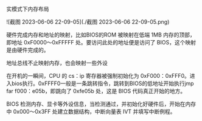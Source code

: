 实模式下内存布局

![截图 2023-06-06 22-09-05](./截图 2023-06-06 22-09-05.png)

硬件完成内存和地址的映射，比如BIOS的ROM 被映射在低端 1MB 内存的顶部，即地址 0xF0000～0xFFFFF 处。要访问此处的地址便是访问了 BIOS，这个映射是由硬件完成的。

地址总线不止映射内存，也会映射一些外设

在开机的一瞬间，CPU 的 cs：ip 寄存器被强制初始化为 0xF000：0xFFF0。进入bios执行。0xFFFF0一般是一条跳转指令，跳转到BIOS的低地址开始执行jmp far f000：e05b，即跳向了 0xfe05b 处，这是 BIOS 代码真正开始的地方。

BIOS 检测内存、显卡等外设信息，当检测通过，并初始化好硬件后，开始在内存中 0x000～0x3FF 处建立数据结构，中断向量表 IVT 并填写中断例程。
